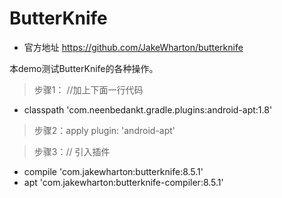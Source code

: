 # ButterKnife

- 官方地址 https://github.com/JakeWharton/butterknife

本demo测试ButterKnife的各种操作。
> 步骤1：
//加上下面一行代码
- classpath 'com.neenbedankt.gradle.plugins:android-apt:1.8'

> 步骤2：apply plugin: 'android-apt'

> 步骤3：// 引入插件
- compile 'com.jakewharton:butterknife:8.5.1'
- apt 'com.jakewharton:butterknife-compiler:8.5.1'


